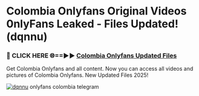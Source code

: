# Colombia Onlyfans Original Videos 0nlyFans Leaked - Files Updated! (dqnnu)

<h3>🔴 CLICK HERE 🌐==►► <a href="https://tinyurl.com/2jnfzry5" rel="nofollow">Colombia Onlyfans Updated Files</a></h3>

Get Colombia Onlyfans and all content. Now you can access all videos and pictures of Colombia Onlyfans. New Updated Files 2025!

[![dqnnu](https://i.imgur.com/GyGTBgg.gif)](https://tinyurl.com/2jnfzry5)
onlyfans colombia telegram